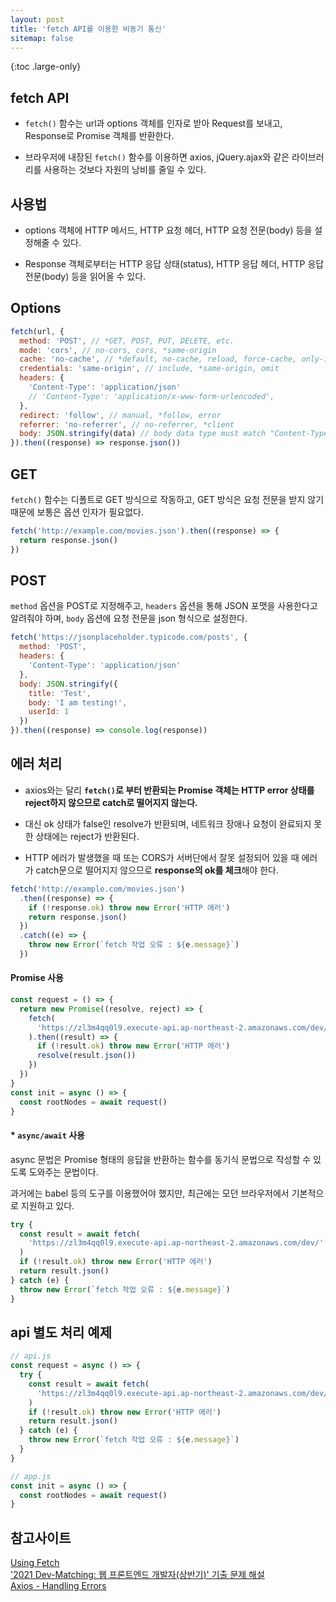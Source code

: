 ```yaml
---
layout: post
title: 'fetch API를 이용한 비동기 통신'
sitemap: false
---
```


{:toc .large-only}

## fetch API

- `fetch()` 함수는 url과 options 객체를 인자로 받아 Request를 보내고, Response로 Promise 객체를 반환한다.

- 브라우저에 내장된 `fetch()` 함수를 이용하면 axios, jQuery.ajax와 같은 라이브러리를 사용하는 것보다 자원의 낭비를 줄일 수 있다.

## 사용법

- options 객체에 HTTP 메서드, HTTP 요청 헤더, HTTP 요청 전문(body) 등을 설정해줄 수 있다.

- Response 객체로부터는 HTTP 응답 상태(status), HTTP 응답 헤더, HTTP 응답 전문(body) 등을 읽어올 수 있다.

## Options

```js
fetch(url, {
  method: 'POST', // *GET, POST, PUT, DELETE, etc.
  mode: 'cors', // no-cors, cors, *same-origin
  cache: 'no-cache', // *default, no-cache, reload, force-cache, only-if-cached
  credentials: 'same-origin', // include, *same-origin, omit
  headers: {
    'Content-Type': 'application/json'
    // 'Content-Type': 'application/x-www-form-urlencoded',
  },
  redirect: 'follow', // manual, *follow, error
  referrer: 'no-referrer', // no-referrer, *client
  body: JSON.stringify(data) // body data type must match "Content-Type" header
}).then((response) => response.json())
```

## GET

`fetch()` 함수는 디폴트로 GET 방식으로 작동하고, GET 방식은 요청 전문을 받지 않기 때문에 보통은 옵션 인자가 필요없다.

```js
fetch('http://example.com/movies.json').then((response) => {
  return response.json()
})
```

## POST

`method` 옵션을 POST로 지정해주고, `headers` 옵션을 통해 JSON 포맷을 사용한다고 알려줘야 하며, `body` 옵션에 요청 전문을 json 형식으로 설정한다.

```js
fetch('https://jsonplaceholder.typicode.com/posts', {
  method: 'POST',
  headers: {
    'Content-Type': 'application/json'
  },
  body: JSON.stringify({
    title: 'Test',
    body: 'I am testing!',
    userId: 1
  })
}).then((response) => console.log(response))
```

## 에러 처리

- axios와는 달리 **`fetch()`로 부터 반환되는 Promise 객체는 HTTP error 상태를 reject하지 않으므로 catch로 떨어지지 않는다.**

- 대신 ok 상태가 false인 resolve가 반환되며, 네트워크 장애나 요청이 완료되지 못한 상태에는 reject가 반환된다.

- HTTP 에러가 발생했을 때 또는 CORS가 서버단에서 잘못 설정되어 있을 때 에러가 catch문으로 떨어지지 않으므로 **response의 ok를 체크**해야 한다.

```js
fetch('http://example.com/movies.json')
  .then((response) => {
    if (!response.ok) throw new Error('HTTP 에러')
    return response.json()
  })
  .catch((e) => {
    throw new Error(`fetch 작업 오류 : ${e.message}`)
  })
```

#### Promise 사용

```js
const request = () => {
  return new Promise((resolve, reject) => {
    fetch(
      'https://zl3m4qq0l9.execute-api.ap-northeast-2.amazonaws.com/dev/'
    ).then((result) => {
      if (!result.ok) throw new Error('HTTP 에러')
      resolve(result.json())
    })
  })
}
const init = async () => {
  const rootNodes = await request()
}
```

#### \* `async/await` 사용

async 문법은 Promise 형태의 응답을 반환하는 함수를 동기식 문법으로 작성할 수 있도록 도와주는 문법이다.

과거에는 babel 등의 도구를 이용했어야 했지만, 최근에는 모던 브라우저에서 기본적으로 지원하고 있다.

```js
try {
  const result = await fetch(
    'https://zl3m4qq0l9.execute-api.ap-northeast-2.amazonaws.com/dev/'
  )
  if (!result.ok) throw new Error('HTTP 에러')
  return result.json()
} catch (e) {
  throw new Error(`fetch 작업 오류 : ${e.message}`)
}
```

## api 별도 처리 예제

```js
// api.js
const request = async () => {
  try {
    const result = await fetch(
      'https://zl3m4qq0l9.execute-api.ap-northeast-2.amazonaws.com/dev/'
    )
    if (!result.ok) throw new Error('HTTP 에러')
    return result.json()
  } catch (e) {
    throw new Error(`fetch 작업 오류 : ${e.message}`)
  }
}

// app.js
const init = async () => {
  const rootNodes = await request()
}
```

## 참고사이트

[Using Fetch](https://developer.mozilla.org/ko/docs/Web/API/Fetch_API/Using_Fetch)<br/>
['2021 Dev-Matching: 웹 프론트엔드 개발자(상반기)' 기출 문제 해설](https://prgms.tistory.com/53)<br/>
[Axios - Handling Errors](https://axios-http.com/docs/handling_errors)
